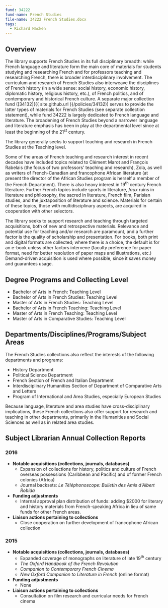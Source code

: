 ```yaml
---
fund: 34222
fund-name: French Studies
file-name: 34222 French Studies.docx
tags:
  - Richard Hacken
---
```


## Overview

The library supports French Studies in its full disciplinary breadth: while French language and literature form the main core of materials for students studying and researching French and for professors teaching and researching French, there is broader interdisciplinary involvement. The curriculum and research of French Studies also interweave the disciplines of French history (in a wide sense: social history, economic history, diplomatic history, religious history, etc.), of French politics, and of contemporary and historical French culture. A separate major collection fund ([34132]({{ site.github.url }}/policies/34132)) serves to provide the latter types of materials for French Studies (see separate collection statement), while fund 34222 is largely dedicated to French language and literature. The broadening of French Studies beyond a narrower language and literature emphasis has been in play at the departmental level since at least the beginning of the 21<sup>st</sup> century.

The library generally seeks to support teaching and research in French Studies at the Teaching level.

Some of the areas of French teaching and research interest in recent decades have included topics related to Clément Marot and François Rabelais (the focus of two professors' teaching and research), Zola, as well as writers of French-Canadian and francophone African literature (at present the director of the African Studies program is herself a member of the French Department). There is also heavy interest in 19<sup>th</sup> century French literature. Further French topics include sports in literature, _faux_ ruins in literature and philosophy, the sacred in literature, French film, Parisian studies, and the juxtaposition of literature and science. Materials for certain of these topics, those with multidisciplinary aspects, are acquired in cooperation with other selectors.

The library seeks to support research and teaching through targeted acquisitions, both of new and retrospective materials. Relevance and potential use for teaching and/<wbr>or research are paramount, and a further factor is the quality of scholarship and presentation. For books, both print and digital formats are collected; where there is a choice, the default is for an e-book unless other factors intervene (faculty preference for paper format, need for better resolution of paper maps and illustrations, etc.)  Demand-driven acquisition is used where possible, since it saves money and guarantees usage.

## Degree Programs and Collecting Level

- Bachelor of Arts in French: Teaching Level
- Bachelor of Arts in French Studies: Teaching Level
- Master of Arts in French Studies: Teaching Level
- Bachelor of Arts in French Teaching: Teaching Level
- Master of Arts in French Teaching: Teaching Level
- Master of Arts in Comparative Studies: Teaching Level

## Departments/<wbr>Disciplines/<wbr>Programs/<wbr>Subject Areas

The French Studies collections also reflect the interests of the following departments and programs:

- History Department
- Political Science Department
- French Section of French and Italian Department
- Interdisciplinary Humanities Section of Department of Comparative Arts and Letters
- Program of International and Area Studies, especially European Studies

Because language, literature and area studies have cross-disciplinary implications, these French collections also offer support for research and teaching in other departments, primarily in the Humanities and Social Sciences as well as in related area studies.

## Subject Librarian Annual Collection Reports

### 2016
- **Notable acquisitions (collections, journals, databases)**
  - Expansion of collections for history, politics and culture of French overseas possessions (Caribbean and Pacific) and of former French colonies (Africa)
  - Journal backsets: _Le Téléphonoscope: Bulletin des Amis d'Albert Robida_
- **Funding adjustments**
  - Internal approval plan distribution of funds: adding $2000 for literary and history materials from French-speaking Africa in lieu of same funds for other French areas.
- **Liaison actions pertaining to collections**
  - Close cooperation on further development of francophone African collection

### 2015
- **Notable acquisitions (collections, journals, databases)**
  - Expanded coverage of monographs on literature of late 19<sup>th</sup> century
  - _The Oxford Handbook of the French Revolution_
  - _Companion to Contemporary French Cinema_
  - _New Oxford Companion to Literature in French_ (online format)
- **Funding adjustments**
  - None
- **Liaison actions pertaining to collections**
  - Consultation on film research and curricular needs for French cinema
